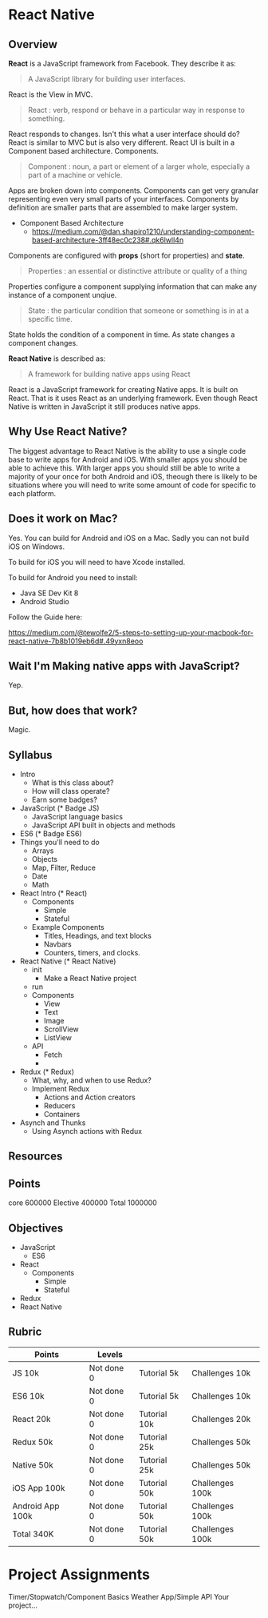 # React Native 

## Overview 

**React** is a JavaScript framework from Facebook. They describe it as: 

> A JavaScript library for building user interfaces.

React is the View in MVC.

> React : verb, respond or behave in a particular way in response to something.

React responds to changes. Isn't this what a user interface should do? React is similar 
to MVC but is also very different. React UI is built in a Component based architecture. 
Components.

> Component : noun, a part or element of a larger whole, especially a part of a machine 
> or vehicle.

Apps are broken down into components. Components can get very granular representing 
even very small parts of your interfaces. Components by definition are smaller parts 
that are assembled to make larger system.

- Component Based Architecture
    - https://medium.com/@dan.shapiro1210/understanding-component-based-architecture-3ff48ec0c238#.qk6lwll4n

Components are configured with **props** (short for properties) and **state**. 

> Properties : an essential or distinctive attribute or quality of a thing

Properties configure a component supplying information that can make any instance of 
a component unqiue. 

> State : the particular condition that someone or something is in at a specific time.

State holds the condition of a component in time. As state changes a component changes. 

**React Native** is described as:

> A framework for building native apps using React

React is a JavaScript framework for creating Native apps. It is built on React. That is 
it uses React as an underlying framework. Even though React Native is written in 
JavaScript it still produces native apps.

## Why Use React Native? 

The biggest advantage to React Native is the ability to use a single code base to write 
apps for Android and iOS. With smaller apps you should be able to achieve this. With 
larger apps you should still be able to write a majority of your once for both 
Android and iOS, theough there is likely to be situations where you will need to write 
some amount of code for specific to each platform. 

## Does it work on Mac? 

Yes. You can build for Android and iOS on a Mac. Sadly you can not build iOS on Windows. 

To build for iOS you will need to have Xcode installed. 

To build for Android you need to install:

- Java SE Dev Kit 8
- Android Studio

Follow the Guide here: 

https://medium.com/@tewolfe2/5-steps-to-setting-up-your-macbook-for-react-native-7b8b1019eb6d#.49yxn8eoo

## Wait I'm Making native apps with JavaScript?

Yep.

## But, how does that work? 

Magic.

## Syllabus 

- Intro
    - What is this class about? 
    - How will class operate?
    - Earn some badges?
- JavaScript (* Badge JS)
    - JavaScript language basics
    - JavaScript API built in objects and methods
- ES6 (* Badge ES6)
- Things you'll need to do
    - Arrays
    - Objects 
    - Map, Filter, Reduce
    - Date
    - Math
- React Intro (* React)
    - Components
        - Simple
        - Stateful
    - Example Components
        - Titles, Headings, and text blocks
        - Navbars
        - Counters, timers, and clocks. 
- React Native (* React Native)
    - init
        - Make a React Native project
    - run
    - Components
        - View
        - Text
        - Image
        - ScrollView
        - ListView
    - API
        - Fetch
        - 
- Redux (* Redux)
    - What, why, and when to use Redux?
    - Implement Redux
        - Actions and Action creators
        - Reducers
        - Containers
- Asynch and Thunks 
    - Using Asynch actions with Redux
    

## Resources 


## Points

core        600000
Elective    400000
Total       1000000

## Objectives 

- JavaScript
    - ES6
- React
    - Components 
        - Simple 
        - Stateful
- Redux 
- React Native

## Rubric

| Points         | Levels   |            |               |
|----------------|----------|------------|---------------|
|JS           10k|Not done 0|Tutorial  5k|Challenges  10k|
|ES6          10k|Not done 0|Tutorial  5k|Challenges  10k|
|React        20k|Not done 0|Tutorial 10k|Challenges  20k|
|Redux        50k|Not done 0|Tutorial 25k|Challenges  50k|
|Native       50k|Not done 0|Tutorial 25k|Challenges  50k|
|iOS App     100k|Not done 0|Tutorial 50k|Challenges 100k|
|Android App 100k|Not done 0|Tutorial 50k|Challenges 100k|
|Total       340K|Not done 0|Tutorial 50k|Challenges 100k|

# Project Assignments 

Timer/Stopwatch/Component Basics 
Weather App/Simple API
Your project...
